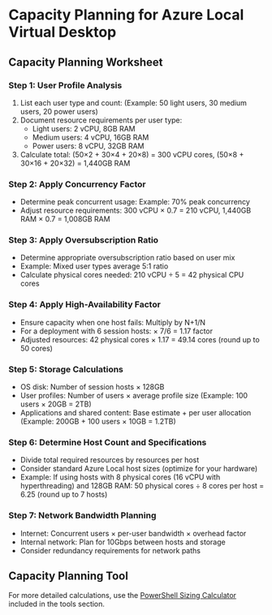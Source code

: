 # Capacity Planning for Azure Local Virtual Desktop

## Capacity Planning Worksheet

### Step 1: User Profile Analysis
1. List each user type and count: (Example: 50 light users, 30 medium users, 20 power users)
2. Document resource requirements per user type:
   - Light users: 2 vCPU, 8GB RAM
   - Medium users: 4 vCPU, 16GB RAM
   - Power users: 8 vCPU, 32GB RAM
3. Calculate total: (50×2 + 30×4 + 20×8) = 300 vCPU cores, (50×8 + 30×16 + 20×32) = 1,440GB RAM

### Step 2: Apply Concurrency Factor
- Determine peak concurrent usage: Example: 70% peak concurrency
- Adjust resource requirements: 300 vCPU × 0.7 = 210 vCPU, 1,440GB RAM × 0.7 = 1,008GB RAM

### Step 3: Apply Oversubscription Ratio
- Determine appropriate oversubscription ratio based on user mix
- Example: Mixed user types average 5:1 ratio
- Calculate physical cores needed: 210 vCPU ÷ 5 = 42 physical CPU cores

### Step 4: Apply High-Availability Factor
- Ensure capacity when one host fails: Multiply by N+1/N
- For a deployment with 6 session hosts: × 7/6 = 1.17 factor
- Adjusted resources: 42 physical cores × 1.17 = 49.14 cores (round up to 50 cores)

### Step 5: Storage Calculations
- OS disk: Number of session hosts × 128GB
- User profiles: Number of users × average profile size (Example: 100 users × 20GB = 2TB)
- Applications and shared content: Base estimate + per user allocation (Example: 200GB + 100 users × 10GB = 1.2TB)

### Step 6: Determine Host Count and Specifications
- Divide total required resources by resources per host
- Consider standard Azure Local host sizes (optimize for your hardware)
- Example: If using hosts with 8 physical cores (16 vCPU with hyperthreading) and 128GB RAM:
  50 physical cores ÷ 8 cores per host = 6.25 (round up to 7 hosts)

### Step 7: Network Bandwidth Planning
- Internet: Concurrent users × per-user bandwidth × overhead factor
- Internal network: Plan for 10Gbps between hosts and storage
- Consider redundancy requirements for network paths

## Capacity Planning Tool
For more detailed calculations, use the [PowerShell Sizing Calculator](../tools/AzureLocalAVDCalculator.ps1) included in the tools section.
